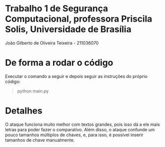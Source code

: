 # Trabalho 1 de Segurança Computacional, professora Priscila Solis, Universidade de Brasília
João Gilberto de Oliveira Teixeira - 211036070

# De forma a rodar o código
Executar o comando a seguir e depois seguir as instruções do próprio código:
> python main.py


# Detalhes
O ataque funciona muito melhor com textos grandes, pois isso dá a ele mais letras para poder fazer o comparativo.
Além disso, o ataque confunde um pouco tamanhos múltiplos de chaves, e, para isso, é possível inserir tamanhos de chave
manualmente.

 
